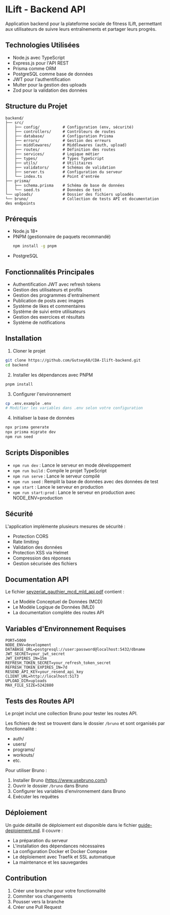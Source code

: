 # ILift - Backend API

Application backend pour la plateforme sociale de fitness ILift, permettant aux utilisateurs de suivre leurs entraînements et partager leurs progrès.

## Technologies Utilisées

- Node.js avec TypeScript
- Express.js pour l'API REST
- Prisma comme ORM
- PostgreSQL comme base de données
- JWT pour l'authentification
- Multer pour la gestion des uploads
- Zod pour la validation des données

## Structure du Projet

```
backend/
├── src/
│   ├── config/          # Configuration (env, sécurité)
│   ├── controllers/     # Contrôleurs de routes
│   ├── database/        # Configuration Prisma
│   ├── errors/          # Gestion des erreurs
│   ├── middlewares/     # Middlewares (auth, upload)
│   ├── routes/          # Définition des routes
│   ├── services/        # Logique métier
│   ├── types/           # Types TypeScript
│   ├── utils/           # Utilitaires
│   ├── validators/      # Schémas de validation
│   ├── server.ts        # Configuration du serveur
│   └── index.ts         # Point d'entrée
├── prisma/
│   ├── schema.prisma    # Schéma de base de données
│   └── seed.ts          # Données de test
└── uploads/             # Dossier des fichiers uploadés
└── bruno/               # Collection de tests API et documentation des endpoints
```

## Prérequis

- Node.js 18+
- PNPM (gestionnaire de paquets recommandé)
  ```bash
  npm install -g pnpm
  ```
- PostgreSQL

## Fonctionnalités Principales

- Authentification JWT avec refresh tokens
- Gestion des utilisateurs et profils
- Gestion des programmes d'entraînement
- Publication de posts avec images
- Système de likes et commentaires
- Système de suivi entre utilisateurs
- Gestion des exercices et résultats
- Système de notifications

## Installation

1. Cloner le projet

```bash
git clone https://github.com/Gutsey68/CDA-Ilift-backend.git
cd backend
```

2. Installer les dépendances avec PNPM

```bash
pnpm install
```

3. Configurer l'environnement

```bash
cp .env.example .env
# Modifier les variables dans .env selon votre configuration
```

4. Initialiser la base de données

```bash
npx prisma generate
npx prisma migrate dev
npm run seed
```

## Scripts Disponibles

- `npm run dev` : Lance le serveur en mode développement
- `npm run build` : Compile le projet TypeScript
- `npm run serve` : Lance le serveur compilé
- `npm run seed` : Remplit la base de données avec des données de test
- `npm start` : Lance le serveur en production
- `npm run start:prod` : Lance le serveur en production avec NODE_ENV=production

## Sécurité

L'application implémente plusieurs mesures de sécurité :

- Protection CORS
- Rate limiting
- Validation des données
- Protection XSS via Helmet
- Compression des réponses
- Gestion sécurisée des fichiers

## Documentation API

Le fichier [seyzeriat_gauthier_mcd_mld_api.pdf](./seyzeriat_gauthier_mcd_mld_api.pdf) contient :

- Le Modèle Conceptuel de Données (MCD)
- Le Modèle Logique de Données (MLD)
- La documentation complète des routes API

## Variables d'Environnement Requises

```env
PORT=5000
NODE_ENV=development
DATABASE_URL=postgresql://user:password@localhost:5432/dbname
JWT_SECRET=your_jwt_secret
JWT_EXPIRES_IN=15m
REFRESH_TOKEN_SECRET=your_refresh_token_secret
REFRESH_TOKEN_EXPIRES_IN=7d
RESEND_API_KEY=your_resend_api_key
CLIENT_URL=http://localhost:5173
UPLOAD_DIR=uploads
MAX_FILE_SIZE=5242880
```

## Tests des Routes API

Le projet inclut une collection Bruno pour tester les routes API.

Les fichiers de test se trouvent dans le dossier `/bruno` et sont organisés par fonctionnalité :

- auth/
- users/
- programs/
- workouts/
- etc.

Pour utiliser Bruno :

1. Installer Bruno (https://www.usebruno.com/)
2. Ouvrir le dossier `/bruno` dans Bruno
3. Configurer les variables d'environnement dans Bruno
4. Exécuter les requêtes

## Déploiement

Un guide détaillé de déploiement est disponible dans le fichier [guide-deploiement.md](./guide-deploiement.md). Il couvre :

- La préparation du serveur
- L'installation des dépendances nécessaires
- La configuration Docker et Docker Compose
- Le déploiement avec Traefik et SSL automatique
- La maintenance et les sauvegardes

## Contribution

1. Créer une branche pour votre fonctionnalité
2. Commiter vos changements
3. Pousser vers la branche
4. Créer une Pull Request
